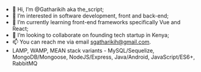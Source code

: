 - 👋 Hi, I’m @Gatharikih aka the_script;
- 👀 I’m interested in software development, front and back-end;
- 🌱 I’m currently learning front-end frameworks specifically Vue and React;
- 💞️ I’m looking to collaborate on founding tech startup in Kenya;
- 📫 You can reach me via email sgatharikih@gmail.com. 
- LAMP, WAMP, MEAN stack variants - MySQL/Sequelize, MongoDB/Mongoose, NodeJS/Express, Java/Android, JavaScript/ES6+, RabbitMQ

<!---
Gatharikih/Gatharikih is a ✨ special ✨ repository because its `README.md` (this file) appears on your GitHub profile.
You can click the Preview link to take a look at your changes.
--->

